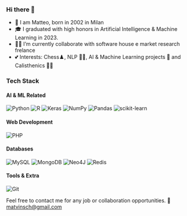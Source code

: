 ### Hi there 👋

- 👀 I am Matteo, born in 2002 in Milan
- 🎓 I graduated with high honors in Artificial Intelligence & Machine Learning in 2023.
- 🧑‍💼 I’m currently collaborate with software house e market research frelance 
- 💕 Interests: Chess♟️, NLP 🤖💬, AI & Machine Learning projects 🚀 and Calisthenics 🏋️‍♂️

### Tech Stack
#### AI & ML Related
![Python](https://img.shields.io/badge/python-3670A0?style=for-the-badge&logo=python&logoColor=ffdd54)
![R](https://img.shields.io/badge/r-%23276DC3.svg?style=for-the-badge&logo=r&logoColor=white)
![Keras](https://img.shields.io/badge/Keras-%23D00000.svg?style=for-the-badge&logo=Keras&logoColor=white)
![NumPy](https://img.shields.io/badge/numpy-%23013243.svg?style=for-the-badge&logo=numpy&logoColor=white)
![Pandas](https://img.shields.io/badge/pandas-%23150458.svg?style=for-the-badge&logo=pandas&logoColor=white)
![scikit-learn](https://img.shields.io/badge/scikit--learn-%23F7931E.svg?style=for-the-badge&logo=scikit-learn&logoColor=white)

#### Web Development
![PHP](https://img.shields.io/badge/php-%23777BB4.svg?style=for-the-badge&logo=php&logoColor=white)

#### Databases
![MySQL](https://img.shields.io/badge/mysql-%2300f.svg?style=for-the-badge&logo=mysql&logoColor=white)
![MongoDB](https://img.shields.io/badge/MongoDB-%234ea94b.svg?style=for-the-badge&logo=mongodb&logoColor=white)
![Neo4J](https://img.shields.io/badge/Neo4j-008CC1?style=for-the-badge&logo=neo4j&logoColor=white)
![Redis](https://img.shields.io/badge/redis-%23DD0031.svg?style=for-the-badge&logo=redis&logoColor=white)
#### Tools & Extra

![Git](https://img.shields.io/badge/git-%23F05033.svg?style=for-the-badge&logo=git&logoColor=white)


Feel free to contact me for any job or collaboration opportunities. 📩 matvinsch@gmail.com
